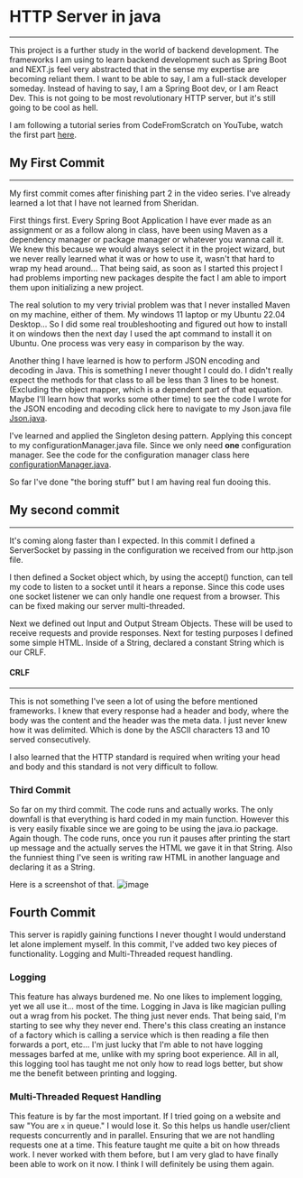 # HTTP Server in java

---

This project is a further study in the world of backend development. The frameworks I am using to learn backend development such as Spring Boot and NEXT.js feel very abstracted that in the sense my expertise are becoming reliant them. I want to be able to say, I am a full-stack developer someday. Instead of having to say, I am a Spring Boot dev, or I am React Dev. This is not going to be most revolutionary HTTP server, but it's still going to be cool as hell.

I am following a tutorial series from CodeFromScratch on YouTube, watch the first part [here](https://youtu.be/FNUdLeGfShU?si=iK85YJcIko2HyuXR).

## My First Commit

---

My first commit comes after finishing part 2 in the video series. I've already learned a lot that I have not learned from Sheridan.

First things first. Every Spring Boot Application I have ever made as an assignment or as a follow along in class, have been using Maven as a dependency manager or package manager or whatever you wanna call it. We knew this because we would always select it in the project wizard, but we never really learned what it was or how to use it, wasn't that hard to wrap my head around...
That being said, as soon as I started this project I had problems importing new packages despite the fact I am able to import them upon initializing a new project.

The real solution to my very trivial problem was that I never installed Maven on my machine, either of them. My windows 11 laptop or my Ubuntu 22.04 Desktop... So I did some real troubleshooting and figured out how to install it on windows then the next day I used the apt command to install it on Ubuntu. One process was very easy in comparison by the way.

Another thing I have learned is how to perform JSON encoding and decoding in Java. This is something I never thought I could do. I didn't really expect the methods for that class to all be less than 3 lines to be honest. (Excluding the object mapper, which is a dependent part of that equation. Maybe I'll learn how that works some other time) to see the code I wrote for the JSON encoding and decoding click here to navigate to my Json.java file [Json.java](https://github.com/flannelmonke/khalil_kool_http_server/blob/main/src/main/java/com/khalil/httpserver/util/Json.java).

I've learned and applied the Singleton desing pattern. Applying this concept to my configurationManager.java file. Since we only need **one** configuration manager. See the code for the configuration manager class here [configurationManager.java](https://github.com/flannelmonke/khalil_kool_http_server/blob/main/src/main/java/com/khalil/httpserver/Config/configurationManager.java).

So far I've done "the boring stuff" but I am having real fun dooing this.

## My second commit

---

It's coming along faster than I expected. In this commit I defined a ServerSocket by passing in the configuration we received from our http.json file.

I then defined a Socket object which, by using the accept() function, can tell my code to listen to a socket until it hears a reponse. Since this code uses one socket listener we can only handle one request from a browser. This can be fixed making our server multi-threaded.

Next we defined out Input and Output Stream Objects. These will be used to receive requests and provide responses. Next for testing purposes I defined some simple HTML. Inside of a String, declared a constant String which is our CRLF.

#### CRLF

---

This is not something I've seen a lot of using the before mentioned frameworks. I knew that every response had a header and body, where the body was the content and the header was the meta data. I just never knew how it was delimited. Which is done by the ASCII characters 13 and 10 served consecutively.

I also learned that the HTTP standard is required when writing your head and body and this standard is not very difficult to follow.

### Third Commit

So far on my third commit. The code runs and actually works. The only downfall is that everything is hard coded in my main function. However this is very easily fixable since we are going to be using the java.io package. Again though. The code runs, once you run it pauses after printing the start up message and the actually serves the HTML we gave it in that String. Also the funniest thing I've seen is writing raw HTML in another language and declaring it as a String.

Here is a screenshot of that.
![image](https://github.com/flannelmonke/khalil_kool_http_server/assets/123114205/6131cdd3-a7a1-4ff9-9017-62e62e45b19d)

## Fourth Commit

This server is rapidly gaining functions I never thought I would understand let alone implement myself. In this commit, I've added two key pieces of functionality. Logging and Multi-Threaded request handling.

### Logging

This feature has always burdened me. No one likes to implement logging, yet we all use it... most of the time. Logging in Java is like magician pulling out a wrag from his pocket. The thing just never ends. That being said, I'm starting to see why they never end. There's this class creating an instance of a factory which is calling a service which is then reading a file then forwards a port, etc... I'm just lucky that I'm able to not have logging messages barfed at me, unlike with my spring boot experience. All in all, this logging tool has taught me not only how to read logs better, but show me the benefit between printing and logging.

### Multi-Threaded Request Handling

This feature is by far the most important. If I tried going on a website and saw "You are `x` in queue." I would lose it. So this helps us handle user/client requests concurrently and in parallel. Ensuring that we are not handling requests one at a time. This feature taught me quite a bit on how threads work. I never worked with them before, but I am very glad to have finally been able to work on it now. I think I will definitely be using them again.
